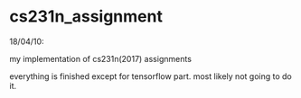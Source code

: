 # cs231n_assignment
18/04/10:

my implementation of cs231n(2017) assignments

everything is finished except for tensorflow part. most likely not going to do it.
